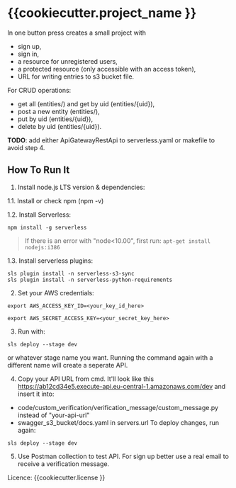 # {{cookiecutter.project_name }}


In one button press creates a small project with 
 - sign up, 
 - sign in, 
 - a resource for unregistered users, 
 - a protected resource (only accessible with an access token),
 - URL for writing entries to s3 bucket file.

For CRUD operations:
 - get all (entities/) and get by uid (entities/{uid}),
 - post a new entity (entities/),
 - put by uid (entities/{uid}),
 - delete by uid (entities/{uid}).

**TODO**: add either ApiGatewayRestApi to serverless.yaml or makefile to avoid step 4.

## How To Run It
1. Install node.js LTS version & dependencies:

1.1. Install or check npm (npm -v) 

1.2. Install Serverless:

```
npm install -g serverless
```

  > If there is an error with "node<10.00", first run:
  > `apt-get install nodejs:i386`

1.3. Install serverless plugins:

```
sls plugin install -n serverless-s3-sync
sls plugin install -n serverless-python-requirements
```

2. Set your AWS credentials:
```
export AWS_ACCESS_KEY_ID=<your_key_id_here>
```
```
export AWS_SECRET_ACCESS_KEY=<your_secret_key_here>
```

3. Run with:
```
sls deploy --stage dev
```
or whatever stage name you want.
Running the command again with a different name will create a seperate API.

4. Copy your API URL from cmd. It'll look like this https://ab12cd34e5.execute-api.eu-central-1.amazonaws.com/dev and insert it into:
 - code/custom_verification/verification_message/custom_message.py instead of "your-api-url"
 - swagger_s3_bucket/docs.yaml in servers.url
To deploy changes, run again: 
```
sls deploy --stage dev
```

5. Use Postman collection to test API.
For sign up better use a real email to receive a verification message.


Licence: {{cookiecutter.license }}
